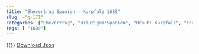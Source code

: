 ```yaml
---
title: "Ehevertrag Spanien - Kurpfalz 1689"
slug: ="g-171"
categories: ["Ehevertrag", "Bräutigam:Spanien", "Braut: Kurpfalz", "Eheschließung vollzogen?:Ja", "verschiedenkonfessionelle Ehe?:Nein", "Dynastie Bräutigam:Habsburg (Spanien)", "Akteur Bräutigam:Habsburg (Spanien)", "Akteur Braut:Wittelsbach (Pfalz)", "Textbezug?:nein", "Ständisch?:nein", "Ratifikation?:ja", "Sonstiges?:ja", "Bräutigam:Spanien", "Braut: Kurpfalz"]
tags: [ "1689"]
---
```

<!--more-->
{{<v133>}}
[Download Json](/vertraege/vertrag-171.json)